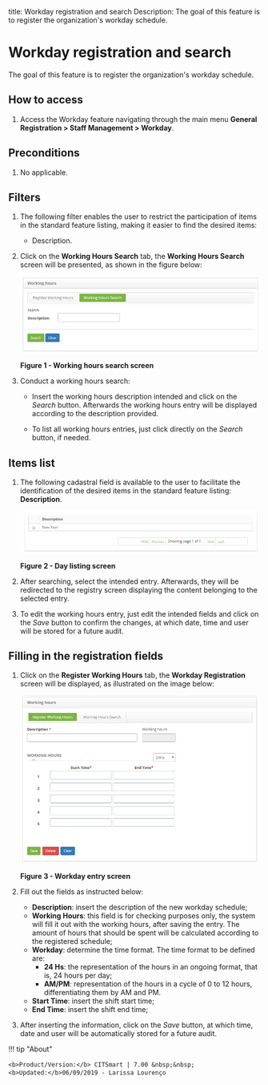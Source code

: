 title: Workday registration and search
Description: The goal of this feature is to register the organization's workday schedule.
# Workday registration and search

The goal of this feature is to register the organization's workday schedule.

How to access
------------------

1. Access the Workday feature navigating through the main menu **General Registration > Staff Management > Workday**.

Preconditions
--------------

1. No applicable.

Filters
---------

1. The following filter enables the user to restrict the participation of items in the standard feature listing, making it easier 
to find the desired items:

    - Description.
    
2. Click on the **Working Hours Search** tab, the **Working Hours Search** screen will be presented, as shown in the figure below:

    ![Work](images/workday.img1.jpg)
    
    **Figure 1 - Working hours search screen**
    
3. Conduct a working hours search:

    - Insert the working hours description intended and click on the *Search* button. Afterwards the working hours entry will be 
    displayed according to the description provided.
    
    - To list all working hours entries, just click directly on the *Search* button, if needed.
    
Items list
-------------------

1. The following cadastral field is available to the user to facilitate the identification of the desired items in the standard 
feature listing: **Description**.

    ![Listing](images/workday.img2.jpg)
    
    **Figure 2 - Day listing screen**
    
2. After searching, select the intended entry. Afterwards, they will be redirected to the registry screen displaying the content 
belonging to the selected entry.

3. To edit the working hours entry, just edit the intended fields and click on the *Save* button to confirm the changes, at which 
date, time and user will be stored for a future audit.

Filling in the registration fields
-------------------------------------

1. Click on the **Register Working Hours** tab, the **Workday Registration** screen will be displayed, as illustrated on the image 
below:

    ![Entry](images/workday.img3.jpg)
    
    **Figure 3 - Workday entry screen**
    
2. Fill out the fields as instructed below:

    - **Description**: insert the description of the new workday schedule;
    - **Working Hours**: this field is for checking purposes only, the system will fill it out with the working hours, after saving 
    the entry. The amount of hours that should be spent will be calculated according to the registered schedule;
    - **Workday**: determine the time format. The time format to be defined are:
        - **24 Hs**: the representation of the hours in an ongoing format, that is, 24 hours per day;
        - **AM/PM**: representation of the hours in a cycle of 0 to 12 hours, differentiating them by AM and PM.
    - **Start Time**: insert the shift start time;
    - **End Time**: insert the shift end time;
    
3. After inserting the information, click on the *Save* button, at which time, date and user will be automatically stored for a 
future audit.

!!! tip "About"

    <b>Product/Version:</b> CITSmart | 7.00 &nbsp;&nbsp;
    <b>Updated:</b>06/09/2019 - Larissa Lourenço
